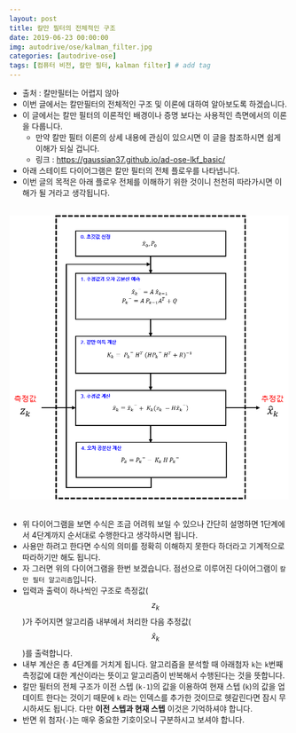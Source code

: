 ```yaml
---
layout: post
title: 칼만 필터의 전체적인 구조
date: 2019-06-23 00:00:00
img: autodrive/ose/kalman_filter.jpg
categories: [autodrive-ose] 
tags: [컴퓨터 비전, 칼만 필터, kalman filter] # add tag
---
```


- 출처 : 칼만필터는 어렵지 않아
- 이번 글에서는 칼만필터의 전체적인 구조 및 이론에 대하여 알아보도록 하겠습니다.
- 이 글에서는 칼만 필터의 이론적인 배경이나 증명 보다는 사용적인 측면에서의 이론을 다룹니다.
    - 만약 칼만 필터 이론의 상세 내용에 관심이 있으시면 이 글을 참조하시면 쉽게 이해가 되실 겁니다.
    - 링크 : https://gaussian37.github.io/ad-ose-lkf_basic/
- 아래 스테이트 다이어그램은 칼만 필터의 전체 플로우를 나타냅니다.
- 이번 글의 목적은 아래 플로우 전체를 이해하기 위한 것이니 천천히 따라가시면 이해가 될 거라고 생각됩니다.

<br>
<center><img src="../assets/img/autodrive/ose/basic/kalman.png" alt="Drawing" style="width: 800px;"/></center>
<br>

- 위 다이어그램을 보면 수식은 조금 어려워 보일 수 있으나 간단히 설명하면 1단계에서 4단계까지 순서대로 수행한다고 생각하시면 됩니다.
- 사용만 하려고 한다면 수식의 의미를 정확히 이해하지 못한다 하더라고 기계적으로 따라하기만 해도 됩니다.
- 자 그러면 위의 다이어그램을 한번 보겠습니다. 점선으로 이루어진 다이어그램이 `칼만 필터 알고리즘`입니다.
- 입력과 출력이 하나씩인 구조로 측정값($$ z_{k} $$)가 주어지면 알고리즘 내부에서 처리한 다음 추정값($$\hat{x}_{k}$$)를 출력합니다.
- 내부 계산은 총 4단계를 거치게 됩니다. 알고리즘을 분석할 때 아래첨자 `k`는 `k`번째 측정값에 대한 계산이라는 뜻이고 알고리즘이 반복해서 수행된다는 것을 뜻합니다.
- 칼만 필터의 전체 구조가 이전 스텝 (`k-1`)의 값을 이용하여 현재 스텝 (`k`)의 값을 업데이트 한다는 것이기 때문에 `k` 라는 인덱스를 추가한 것이므로 헷갈린다면 잠시 무시하셔도 됩니다. 다만 **이전 스텝과 현재 스텝** 이것은 기억하셔야 합니다.
- 반면 위 첨자(`-`)는 매우 중요한 기호이오니 구분하시고 보셔야 합니다.